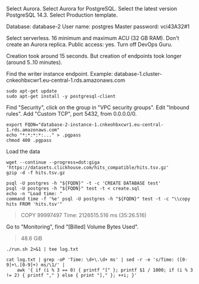 Select Aurora.
Select Aurora for PostgreSQL.
Select the latest version PostgreSQL 14.3.
Select Production template.

Database: database-2
User name: postgres
Master password: vci43A32#1

Select serverless.
16 minimum and maximum ACU (32 GB RAM).
Don't create an Aurora replica.
Public access: yes.
Turn off DevOps Guru.

Creation took around 15 seconds.
But creation of endpoints took longer (around 5..10 minutes).

Find the writer instance endpoint.
Example: database-1.cluster-cnkeohbxcwr1.eu-central-1.rds.amazonaws.com

```
sudo apt-get update
sudo apt-get install -y postgresql-client
```

Find "Security", click on the group in "VPC security groups".
Edit "Inbound rules". Add "Custom TCP", port 5432, from 0.0.0.0/0.

```
export FQDN="database-2-instance-1.cnkeohbxcwr1.eu-central-1.rds.amazonaws.com"
echo "*:*:*:*:..." > .pgpass
chmod 400 .pgpass
```

Load the data

```
wget --continue --progress=dot:giga 'https://datasets.clickhouse.com/hits_compatible/hits.tsv.gz'
gzip -d -f hits.tsv.gz

psql -U postgres -h "${FQDN}" -t -c 'CREATE DATABASE test'
psql -U postgres -h "${FQDN}" test -t < create.sql
echo -n "Load time: "
command time -f '%e' psql -U postgres -h "${FQDN}" test -t -c "\\copy hits FROM 'hits.tsv'"
```

> COPY 99997497
> Time: 2126515.516 ms (35:26.516)

Go to "Monitoring", find "[Billed] Volume Bytes Used".

> 48.6 GiB

```
./run.sh 2>&1 | tee log.txt

cat log.txt | grep -oP 'Time: \d+\.\d+ ms' | sed -r -e 's/Time: ([0-9]+\.[0-9]+) ms/\1/' |
    awk '{ if (i % 3 == 0) { printf "[" }; printf $1 / 1000; if (i % 3 != 2) { printf "," } else { print "]," }; ++i; }'
```
